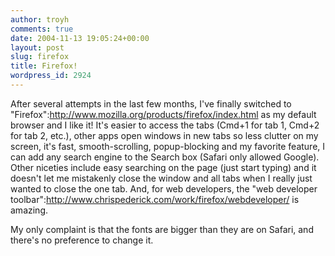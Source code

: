 ```yaml
---
author: troyh
comments: true
date: 2004-11-13 19:05:24+00:00
layout: post
slug: firefox
title: Firefox!
wordpress_id: 2924
---
```


[](http://www.spreadfirefox.com/?q=affiliates&id=0&t=45)After several attempts in the last few months, I've finally switched to "Firefox":http://www.mozilla.org/products/firefox/index.html as my default browser and I like it! It's easier to access the tabs (Cmd+1 for tab 1, Cmd+2 for tab 2, etc.), other apps open windows in new tabs so less clutter on my screen, it's fast, smooth-scrolling, popup-blocking and my favorite feature, I can add any search engine to the Search box (Safari only allowed Google). Other niceties include easy searching on the page (just start typing) and it doesn't let me mistakenly close the window and all tabs when I really just wanted to close the one tab. And, for web developers, the "web developer toolbar":http://www.chrispederick.com/work/firefox/webdeveloper/ is amazing.

My only complaint is that the fonts are bigger than they are on Safari, and there's no preference to change it.
